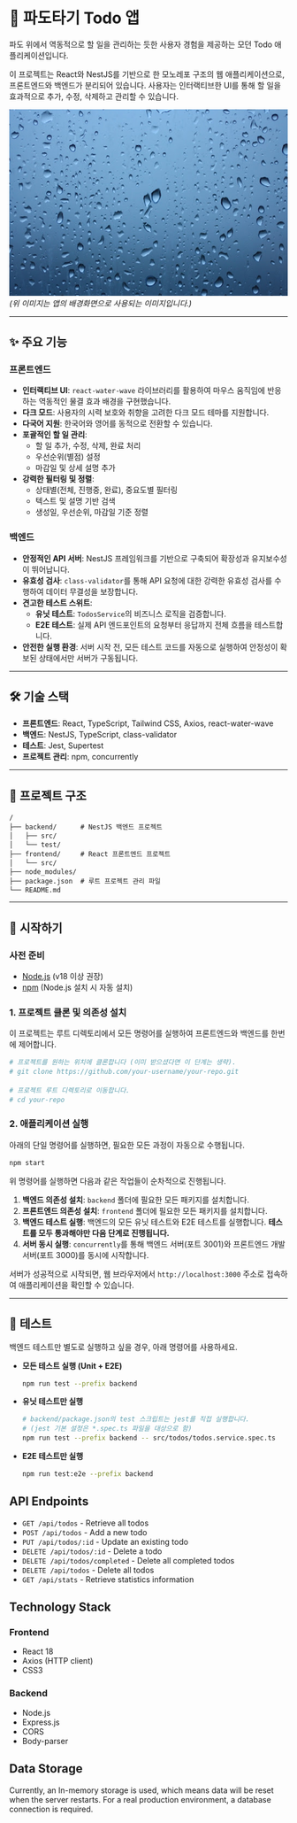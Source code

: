 # 🌊 파도타기 Todo 앱

파도 위에서 역동적으로 할 일을 관리하는 듯한 사용자 경험을 제공하는 모던 Todo 애플리케이션입니다.

이 프로젝트는 React와 NestJS를 기반으로 한 모노레포 구조의 웹 애플리케이션으로, 프론트엔드와 백엔드가 분리되어 있습니다. 사용자는 인터랙티브한 UI를 통해 할 일을 효과적으로 추가, 수정, 삭제하고 관리할 수 있습니다.

![Todo App Screenshot](frontend/public/water-drops.jpg)
*(위 이미지는 앱의 배경화면으로 사용되는 이미지입니다.)*

---

## ✨ 주요 기능

### 프론트엔드
- **인터랙티브 UI**: `react-water-wave` 라이브러리를 활용하여 마우스 움직임에 반응하는 역동적인 물결 효과 배경을 구현했습니다.
- **다크 모드**: 사용자의 시력 보호와 취향을 고려한 다크 모드 테마를 지원합니다.
- **다국어 지원**: 한국어와 영어를 동적으로 전환할 수 있습니다.
- **포괄적인 할 일 관리**:
    - 할 일 추가, 수정, 삭제, 완료 처리
    - 우선순위(별점) 설정
    - 마감일 및 상세 설명 추가
- **강력한 필터링 및 정렬**:
    - 상태별(전체, 진행중, 완료), 중요도별 필터링
    - 텍스트 및 설명 기반 검색
    - 생성일, 우선순위, 마감일 기준 정렬

### 백엔드
- **안정적인 API 서버**: NestJS 프레임워크를 기반으로 구축되어 확장성과 유지보수성이 뛰어납니다.
- **유효성 검사**: `class-validator`를 통해 API 요청에 대한 강력한 유효성 검사를 수행하여 데이터 무결성을 보장합니다.
- **견고한 테스트 스위트**:
    - **유닛 테스트**: `TodosService`의 비즈니스 로직을 검증합니다.
    - **E2E 테스트**: 실제 API 엔드포인트의 요청부터 응답까지 전체 흐름을 테스트합니다.
- **안전한 실행 환경**: 서버 시작 전, 모든 테스트 코드를 자동으로 실행하여 안정성이 확보된 상태에서만 서버가 구동됩니다.

---

## 🛠️ 기술 스택

- **프론트엔드**: React, TypeScript, Tailwind CSS, Axios, react-water-wave
- **백엔드**: NestJS, TypeScript, class-validator
- **테스트**: Jest, Supertest
- **프로젝트 관리**: npm, concurrently

---

## 📂 프로젝트 구조

```
/
├── backend/      # NestJS 백엔드 프로젝트
│   ├── src/
│   └── test/
├── frontend/     # React 프론트엔드 프로젝트
│   └── src/
├── node_modules/
├── package.json  # 루트 프로젝트 관리 파일
└── README.md
```

---

## 🚀 시작하기

### 사전 준비
- [Node.js](https://nodejs.org/) (v18 이상 권장)
- [npm](https://www.npmjs.com/) (Node.js 설치 시 자동 설치)

### 1. 프로젝트 클론 및 의존성 설치
이 프로젝트는 루트 디렉토리에서 모든 명령어를 실행하여 프론트엔드와 백엔드를 한번에 제어합니다.

```bash
# 프로젝트를 원하는 위치에 클론합니다 (이미 받으셨다면 이 단계는 생략).
# git clone https://github.com/your-username/your-repo.git

# 프로젝트 루트 디렉토리로 이동합니다.
# cd your-repo
```

### 2. 애플리케이션 실행

아래의 단일 명령어를 실행하면, 필요한 모든 과정이 자동으로 수행됩니다.

```bash
npm start
```

위 명령어를 실행하면 다음과 같은 작업들이 순차적으로 진행됩니다.
1.  **백엔드 의존성 설치**: `backend` 폴더에 필요한 모든 패키지를 설치합니다.
2.  **프론트엔드 의존성 설치**: `frontend` 폴더에 필요한 모든 패키지를 설치합니다.
3.  **백엔드 테스트 실행**: 백엔드의 모든 유닛 테스트와 E2E 테스트를 실행합니다. **테스트를 모두 통과해야만 다음 단계로 진행됩니다.**
4.  **서버 동시 실행**: `concurrently`를 통해 백엔드 서버(포트 3001)와 프론트엔드 개발 서버(포트 3000)를 동시에 시작합니다.

서버가 성공적으로 시작되면, 웹 브라우저에서 `http://localhost:3000` 주소로 접속하여 애플리케이션을 확인할 수 있습니다.

---

## 🧪 테스트

백엔드 테스트만 별도로 실행하고 싶을 경우, 아래 명령어를 사용하세요.

- **모든 테스트 실행 (Unit + E2E)**
  ```bash
  npm run test --prefix backend
  ```

- **유닛 테스트만 실행**
  ```bash
  # backend/package.json의 test 스크립트는 jest를 직접 실행합니다.
  # (jest 기본 설정은 *.spec.ts 파일을 대상으로 함)
  npm run test --prefix backend -- src/todos/todos.service.spec.ts
  ```

- **E2E 테스트만 실행**
  ```bash
  npm run test:e2e --prefix backend
  ```

## API Endpoints

- `GET /api/todos` - Retrieve all todos
- `POST /api/todos` - Add a new todo
- `PUT /api/todos/:id` - Update an existing todo
- `DELETE /api/todos/:id` - Delete a todo
- `DELETE /api/todos/completed` - Delete all completed todos
- `DELETE /api/todos` - Delete all todos
- `GET /api/stats` - Retrieve statistics information

## Technology Stack

### Frontend
- React 18
- Axios (HTTP client)
- CSS3

### Backend
- Node.js
- Express.js
- CORS
- Body-parser

## Data Storage

Currently, an In-memory storage is used, which means data will be reset when the server restarts. For a real production environment, a database connection is required. 